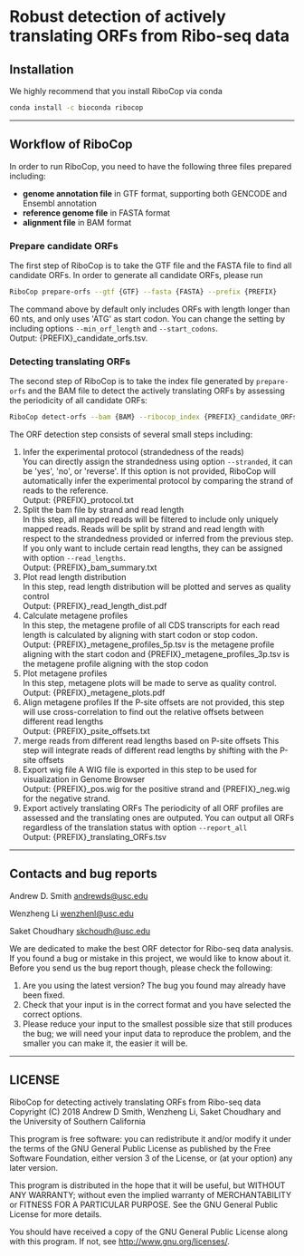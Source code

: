 # Robust detection of actively translating ORFs from Ribo-seq data

## Installation
We highly recommend that you install RiboCop via conda
```bash
conda install -c bioconda ribocop
```

------------------

## Workflow of RiboCop

In order to run RiboCop, you need to have the following three files
prepared including:
* **genome annotation file** in GTF format, supporting both GENCODE and
Ensembl annotation
* **reference genome file** in FASTA format
* **alignment file** in BAM format

### Prepare candidate ORFs
The first step of RiboCop is to take the GTF file and the FASTA file to find all
candidate ORFs. In order to generate all candidate ORFs, please run
```bash
RiboCop prepare-orfs --gtf {GTF} --fasta {FASTA} --prefix {PREFIX}
```
The command above by default only includes ORFs with length longer than 60 nts,
and only uses 'ATG' as start codon. You can change the setting by including
options ```--min_orf_length``` and ```--start_codons```.  
Output: {PREFIX}\_candidate\_orfs.tsv.

### Detecting translating ORFs
The second step of RiboCop is to take the index file generated by ```prepare-orfs```
and the BAM file to detect the actively translating ORFs by assessing the periodicity
of all candidate ORFs:
```bash
RiboCop detect-orfs --bam {BAM} --ribocop_index {PREFIX}_candidate_ORFs.tsv --prefix {PREFIX}
```
The ORF detection step consists of several small steps including:
1. Infer the experimental protocol (strandedness of the reads)  
You can directly assign the strandedness using option ```--stranded```, it can be 'yes',
'no', or 'reverse'. If this option is not provided, RiboCop will automatically infer the
experimental protocol by comparing the strand of reads to the reference.   
Output: {PREFIX}\_protocol.txt
2. Split the bam file by strand and read length  
In this step, all mapped reads will be filtered to include only uniquely mapped reads. Reads
will be split by strand and read length with respect to the strandedness provided or inferred
from the previous step. If you only want to include certain read lengths, they can be assigned with
option ```--read_lengths```.  
Output: {PREFIX}\_bam\_summary.txt
3. Plot read length distribution  
In this step, read length distribution will be plotted and serves as quality control  
Output: {PREFIX}\_read\_length\_dist.pdf
4. Calculate metagene profiles  
In this step, the metagene profile of all CDS transcripts for each read length is
calculated by aligning with start codon or stop codon.  
Output: {PREFIX}\_metagene\_profiles\_5p.tsv is the metagene profile aligning with the
start codon and {PREFIX}\_metagene\_profiles\_3p.tsv is the metagene profile aligning with
the stop codon
5. Plot metagene profiles  
In this step, metagene plots will be made to serve as quality control.  
Output: {PREFIX}\_metagene\_plots.pdf
6. Align metagene profiles
If the P-site offsets are not provided, this step will use cross-correlation to find out the relative
offsets between different read lengths  
Output: {PREFIX}\_psite\_offsets.txt
7. merge reads from different read lengths based on P-site offsets
This step will integrate reads of different read lengths by shifting with the P-site offsets 
8. Export wig file
A WIG file is exported in this step to be used for visualization in Genome Browser  
Output: {PREFIX}\_pos.wig for the positive strand and {PREFIX}\_neg.wig for the negative strand.
9. Export actively translating ORFs
The periodicity of all ORF profiles are assessed and the translating ones are outputed. You can output all ORFs regardless
of the translation status with option ```--report_all```  
Output: {PREFIX}\_translating\_ORFs.tsv
    
------------------

## Contacts and bug reports
Andrew D. Smith
andrewds@usc.edu

Wenzheng Li
wenzhenl@usc.edu

Saket Choudhary
skchoudh@usc.edu

We are dedicated to make the best ORF detector for Ribo-seq data analysis.
If you found a bug or mistake in this project, we would like to know about it.
Before you send us the bug report though, please check the following:

1. Are you using the latest version? The bug you found may already have been
   fixed.
2. Check that your input is in the correct format and you have selected the
   correct options.
3. Please reduce your input to the smallest possible size that still produces
   the bug; we will need your input data to reproduce the problem, and the
   smaller you can make it, the easier it will be.
   
------------------

## LICENSE
RiboCop for detecting actively translating ORFs from Ribo-seq data
Copyright (C) 2018 Andrew D Smith, Wenzheng Li, Saket Choudhary and
the University of Southern California

This program is free software: you can redistribute it and/or modify
it under the terms of the GNU General Public License as published by
the Free Software Foundation, either version 3 of the License, or (at
your option) any later version.

This program is distributed in the hope that it will be useful,
but WITHOUT ANY WARRANTY; without even the implied warranty of
MERCHANTABILITY or FITNESS FOR A PARTICULAR PURPOSE.  See the
GNU General Public License for more details.

You should have received a copy of the GNU General Public License
along with this program.  If not, see <http://www.gnu.org/licenses/>.

